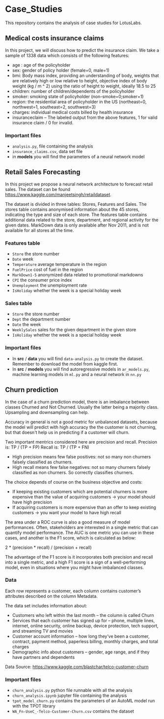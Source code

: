 # Case_Studies
This repository contains the analysis of case studies for LotusLabs.

## Medical costs insurance claims
In this project, we will discuss how to predict the insurance claim. 
We take a sample of 1338 data which consists of the following features:

- age : age of the policyholder
- sex: gender of policy holder (female=0, male=1)
- bmi: Body mass index, providing an understanding of body, weights that are relatively high or low relative to height, objective index of body weight (kg / m ^ 2) using the ratio of height to weight, ideally 18.5 to 25
- children: number of children/dependents of the policyholder
- smoker: smoking state of policyholder (non-smoke=0;smoker=1)
- region: the residential area of policyholder in the US (northeast=0, northwest=1, southeast=2, southwest=3)
- charges: individual medical costs billed by health insurance
- insuranceclaim – The labeled output from the above features, 1 for valid insurance claim / 0 for invalid.

### Important files
- `analysis.py`, file containing the analysis
- `insurance_claims.csv`, data set file
- in __models__ you will find the parameters of a neural network model

## Retail Sales Forecasting
In this project we propose a neural network architecture to forecast retail sales. The dataset can be found https://www.kaggle.com/manjeetsingh/retaildataset.

The dataset is divided in three tables: Stores, Features and Sales. The stores table contains anonymised information about the 45 stores, indicating the type and size of each store. The features table contains additional data related to the store, department, and regional activity for the given dates. MarkDown data is only available after Nov 2011, and is not available for all stores all the time.

### Features table
- `Store`	the store number
- `Date`	week
- `Temperature`	average temperature in the region
- `FuelPrice`	cost of fuel in the region
- `MarkDown1-5`	anonymized data related to promotional markdowns
- `CPI`	the consumer price index
- `Unemployment`	the unemployment rate
- `IsHoliday`	whether the week is a special holiday week

### Sales table
- `Store`	the store number
- `Dept`	the department number
- `Date`	the week
- `WeeklySales`	sales for the given department in the given store
- `IsHoliday`	whether the week is a special holiday week

### Important files
- In __src__ / __data__ you will find `data-analysis.py` to create the dataset. Remember to download the model from kaggle first.
- In __src__ / __models__ you will find autoregressive models in `ar_models.py`, machine learning models in `ml.py` and a neural network in `nn.py`


## Churn prediction
In the case of a churn prediction model, there is an imbalance between classes Churned and Not Churned. Usually the latter being a majority class. Upsampling and downsampling can help.

Accuracy in general is not a good metric for unbalanced datasets, because the model will predict with high accuracy the the customer is not churning, but that doesn't help us in predicting if a customer will churn.

Two important mentrics considered here are precision and recall.
Precision is: TP / (TP + FP)
Recall is:    TP / (TP + FN)

- High precision means few false positives: not so many non churners falsely classified as churners.
- High recall means few false negatives: not so many churners falsely classified as non churners. So correctly classifies churners.


The choice depends of course on the business objective and costs:
- If keeping existing customers which are potential churners is more expensive than the value of acquiring customers -> your model should have high precision
- If acquiring customers is more expensive than an offer to keep existing customers -> you want your model to have high recall

The area under a ROC curve is also a good measure of model performances. Often, stakeholders are interested in a single metric that can quantify model performance. The AUC is one metric you can use in these cases, and another is the F1 score, which is calculated as below:

2 * (precision * recall) / (precision + recall)

The advantage of the F1 score is it incorporates both precision and recall into a single metric, and a high F1 score is a sign of a well-performing model, even in situations where you might have imbalanced classes.

### Data

Each row represents a customer, each column contains customer’s attributes described on the column Metadata.

The data set includes information about:

- Customers who left within the last month – the column is called Churn
- Services that each customer has signed up for – phone, multiple lines, internet, online security, online backup, device protection, tech support, and streaming TV and movies
- Customer account information – how long they’ve been a customer, contract, payment method, paperless billing, monthly charges, and total charges
- Demographic info about customers – gender, age range, and if they have partners and dependents

Data Source: https://www.kaggle.com/blastchar/telco-customer-churn

### Important files

- `churn_analysis.py` python file runnable with all the analysis
- `churn_analysis.ipynb` jupyter file containing the analysis
- `tpot_model_churn.py` contains the parameters of an AutoML model run with the TPOT library
- `WA_Fn-UseC_-Telco-Customer-Churn.csv` contains the dataset 